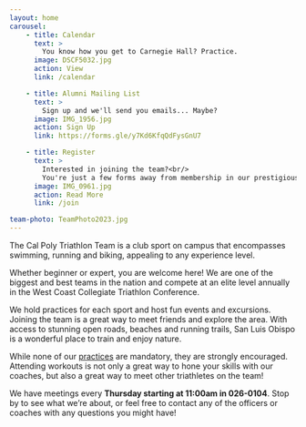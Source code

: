 ```yaml
---
layout: home
carousel:
    - title: Calendar
      text: >
        You know how you get to Carnegie Hall? Practice.
      image: DSCF5032.jpg
      action: View
      link: /calendar

    - title: Alumni Mailing List
      text: >
        Sign up and we'll send you emails... Maybe?
      image: IMG_1956.jpg
      action: Sign Up
      link: https://forms.gle/y7Kd6KfqQdFysGnU7

    - title: Register
      text: >
        Interested in joining the team?<br/>
        You're just a few forms away from membership in our prestigious organization
      image: IMG_0961.jpg
      action: Read More
      link: /join

team-photo: TeamPhoto2023.jpg
---
```


The Cal Poly Triathlon Team is a club sport on campus that encompasses swimming, running and biking, appealing to any experience level.

Whether beginner or expert, you are welcome here! We are one of the biggest and best teams in the nation and compete at an elite level annually in the West Coast Collegiate Triathlon Conference.

We hold practices for each sport and host fun events and excursions. Joining the team is a great way to meet friends and explore the area. With access to stunning open roads, beaches and running trails, San Luis Obispo is a wonderful place to train and enjoy nature.

While none of our [practices](/calendar/) are mandatory, they are strongly encouraged. Attending workouts is not only a great way to hone your skills with our coaches, but also a great way to meet other triathletes on the team!

We have meetings every __Thursday starting at 11:00am in 026-0104__. Stop by to see what we’re about, or feel free to contact any of the officers or coaches with any questions you might have! 
